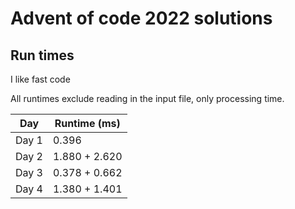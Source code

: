 # Advent of code 2022 solutions


## Run times

I like fast code

All runtimes exclude reading in the input file, only processing time.

| Day    | Runtime (ms) |
| ----------- | ----------- |
| Day 1      |    0.396    |
| Day 2   |  1.880 +   2.620     |
| Day 3 | 0.378 + 0.662 |
| Day 4 | 1.380 + 1.401|